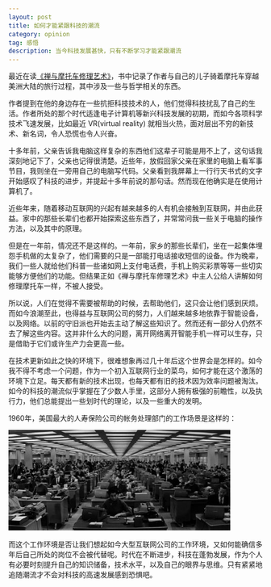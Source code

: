 ```yaml
---
layout: post
title: 如何才能紧跟科技的潮流
category: opinion
tag: 感悟
description: 当今科技发展甚快，只有不断学习才能紧跟潮流
---
```


最近在读[《禅与摩托车修理艺术》](https://book.douban.com/subject/6811366/)，书中记录了作者与自己的儿子骑着摩托车穿越美洲大陆的旅行过程，其中涉及一些与哲学相关的东西。

作者提到在他的身边存在一些抗拒科技技术的人，他们觉得科技扰乱了自己的生活。作者所处的那个时代适逢电子计算机等新兴科技发展的初期，而如今各项科学技术飞速发展，比如最近 VR(virtual reality) 就相当火热，面对层出不穷的新技术、新名词，令人恐慌也令人兴奋。

十多年前，父亲告诉我电脑这样复杂的东西他们这辈子可能是用不上了，这句话我深刻地记下了，父亲也记得很清楚。近些年，放假回家父亲在家里的电脑上看军事节目，我则坐在一旁用自己的电脑写代码。父亲看到我屏幕上一行行天书式的文字开始感叹了科技的进步，并提起十多年前说的那句话。然而现在他确实是在使用计算机了。

近些年来，随着移动互联网的兴起有越来越多的人有机会接触到互联网，并由此获益。家中的那些长辈们也都开始探索这些东西了，并常常问我一些关于电脑的操作方法，以及其中的原理。

但是在一年前，情况还不是这样的。一年前，家乡的那些长辈们，坐在一起集体埋怨手机做的太复杂了，他们需要的只是一部能打电话接收短信的设备。作为晚辈，我们一些人就给他们科普一些诸如网上支付电话费，手机上购买彩票等等一些切实能够方便他们的功能。但结果正如《禅与摩托车修理艺术》中主人公给人讲解如何修理摩托车一样，不被人接受。

所以说，人们在觉得不需要被帮助的时候，去帮助他们，这只会让他们感到厌烦。而如今浪潮至此，也得益与互联网公司的努力，人们越来越多地依靠于智能设备，以及网络。以前的守旧派也开始去主动了解这些知识了。然而还有一部分人仍然不去了解这些内容。这并非什么大的问题，离开网络离开智能手机一样可以生存，只是借助于它们或许生产力会更高一些。

在技术更新如此之快的环境下，很难想象再过几十年后这个世界会是怎样的。如今我不得不考虑一个问题，作为一个初入互联网行业的菜鸟，如何才能在这个激荡的环境下立足。每天都有新的技术出现，也每天都有旧的技术因为效率问题被淘汰。如今的科技的潮流似乎掌握在了少数人手里，这部分人拥有极强的前瞻性，以及执行力，他们总能提出一些划时代的理论，以及一些重大的发明。

1960年，美国最大的人寿保险公司的帐务处理部门的工作场景是这样的：

![](/images/blog/2016/m6.jpg)

而这个工作环境是否让我们想起如今大型互联网公司的工作环境，又如何能确信多年后自己所处的岗位不会被代替呢。时代在不断进步，科技在蓬勃发展，作为个人有必要时刻提升自己的知识储备，技术水平，以及自己的眼界与思维。只有紧紧地追随潮流才不会对科技的高速发展感到恐惧吧。